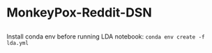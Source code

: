# MonkeyPox-Reddit-DSN

## 
Install conda env before running LDA notebook:
`conda env create -f lda.yml`

